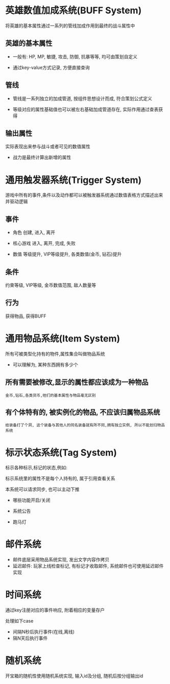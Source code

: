 # 英雄数值加成系统(BUFF System)

将英雄的基本属性通过一系列的管线加成作用到最终的战斗属性中

## 英雄的基本属性

* 一般有: HP, MP, 敏捷, 攻击, 防御, 抗暴等等, 均可由策划自定义

* 通过key-value方式记录, 方便直接查询

## 管线

* 管线是一系列独立的加成管道, 按组件思想设计而成, 符合策划公式定义
	
* 等级对应的属性基础值也可以被左右基础加成管道存在, 实际作用通过查表获得

## 输出属性

实际表现出来参与战斗或者可见的数值属性

* 战力是最终计算出新增的属性






# 通用触发器系统(Trigger System)

游戏中所有的事件,条件以及动作都可以被触发器系统通过数值表格方式描述出来并驱动逻辑


## 事件
* 角色
	创建, 进入, 离开

* 核心游戏
	进入, 离开, 完成, 失败

* 数值
	等级提升, VIP等级提升, 各类数值(金币, 钻石)提升


## 条件
约束等级, VIP等级, 金币数值范围, 敌人数量等

## 行为
获得物品, 获得BUFF




# 通用物品系统(Item System)

所有可被类型化持有的物件,属性集合叫做物品系统

* 可以理解为, 某种东西拥有多少个

## 所有需要被修改,显示的属性都应该成为一种物品
	金币,钻石,各类货币,他们的基本属性与物品毫无区别

## 有个体特有的, 被实例化的物品, 不应该归属物品系统
	给装备打了个洞, 这个装备与其他人的同名装备就有所不同,拥有独立实例, 所以不能划归物品系统
	



# 标示状态系统(Tag System)
标示各种标示,标记的状态,例如:

标示系统里的属性不是每个人持有的, 属于引用查看关系

本系统可以请求同步, 也可以主动下推

* 哪些功能开启/关闭

* 系统公告

* 跑马灯



# 邮件系统

* 邮件底层采用物品系统实现, 发出文字内容作拷贝
* 延迟邮件: 玩家上线检查标记, 有标记才收取邮件, 系统邮件也可使用延迟邮件实现

# 时间系统
通过key注册对应的事件响应, 附着相应的变量存户

处理如下case
* 间隔N秒后执行事件(在线,离线)
* 隔N天后执行事件


# 随机系统
开宝箱的随机性使用随机系统实现, 输入id及分组, 随机后按分组输出id
